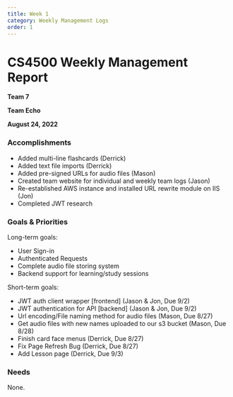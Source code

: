 ```yaml
---
title: Week 1
category: Weekly Management Logs
order: 1
---
```


# CS4500 Weekly Management Report

**Team 7**

**Team Echo**

**August 24, 2022**

### Accomplishments

- Added multi-line flashcards (Derrick)
- Added text file imports (Derrick)
- Added pre-signed URLs for audio files (Mason)
- Created team website for individual and weekly team logs (Jason)
- Re-established AWS instance and installed URL rewrite module on IIS (Jon)
- Completed JWT research

### Goals & Priorities

Long-term goals:

- User Sign-in
- Authenticated Requests
- Complete audio file storing system
- Backend support for learning/study sessions

Short-term goals:

- JWT auth client wrapper [frontend] (Jason & Jon, Due 9/2)
- JWT authentication for API [backend] (Jason & Jon, Due 9/2)
- Url encoding/File naming method for audio files (Mason, Due 8/27)
- Get audio files with new names uploaded to our s3 bucket (Mason, Due 8/28)
- Finish card face menus (Derrick, Due 8/27)
- Fix Page Refresh Bug (Derrick, Due 8/27)
- Add Lesson page (Derrick, Due 9/3)

### Needs

None.
